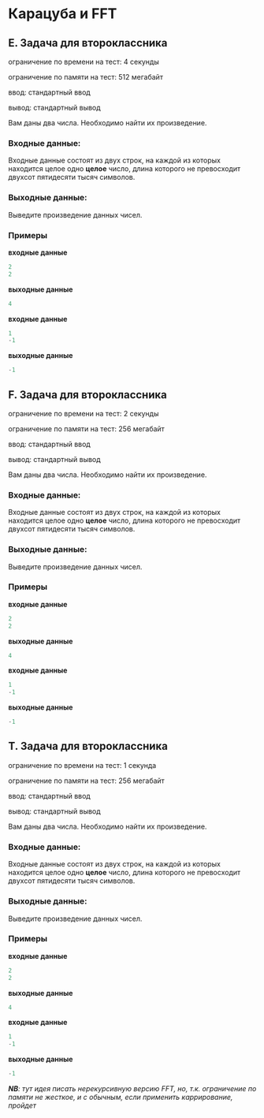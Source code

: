 # Карацуба и FFT
## E. Задача для второклассника

ограничение по времени на тест: 4 секунды

ограничение по памяти на тест: 512 мегабайт

ввод: стандартный ввод

вывод: стандартный вывод

Вам даны два числа. Необходимо найти их произведение.

### Входные данные:
Входные данные состоят из двух строк, на каждой из которых находится целое одно **целое** число, длина которого не превосходит двухсот пятидесяти тысяч символов.
### Выходные данные:
Выведите произведение данных чисел.

### Примеры

**входные данные**
```c++
2
2
```

**выходные данные**
```c++
4
```

**входные данные**
```c++
1
-1
```

**выходные данные**
```c++
-1
```
## F. Задача для второклассника

ограничение по времени на тест: 2 секунды

ограничение по памяти на тест: 256 мегабайт

ввод: стандартный ввод

вывод: стандартный вывод

Вам даны два числа. Необходимо найти их произведение.

### Входные данные:
Входные данные состоят из двух строк, на каждой из которых находится целое одно **целое** число, длина которого не превосходит двухсот пятидесяти тысяч символов.
### Выходные данные:
Выведите произведение данных чисел.

### Примеры

**входные данные**
```c++
2
2
```

**выходные данные**
```c++
4
```

**входные данные**
```c++
1
-1
```

**выходные данные**
```c++
-1
```
## T. Задача для второклассника

ограничение по времени на тест: 1 секунда

ограничение по памяти на тест: 256 мегабайт

ввод: стандартный ввод

вывод: стандартный вывод

Вам даны два числа. Необходимо найти их произведение.

### Входные данные:
Входные данные состоят из двух строк, на каждой из которых находится целое одно **целое** число, длина которого не превосходит двухсот пятидесяти тысяч символов.
### Выходные данные:
Выведите произведение данных чисел.

### Примеры

**входные данные**
```c++
2
2
```

**выходные данные**
```c++
4
```

**входные данные**
```c++
1
-1
```

**выходные данные**
```c++
-1
```

_**NB**: тут идея писать нерекурсивную версию FFT, но, т.к. ограничение по памяти не жесткое, и с обычным, если применить каррирование, пройдет_ 